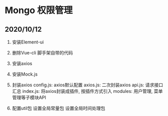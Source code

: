 # Mongo 权限管理

## 2020/10/12

1. 安装Element-ui

2. 删除Vue-cli 脚手架自带的代码

3. 安装axios

4. 安装Mock.js

5. 封装axios
    config.js: axios默认配置
    axios.js: 二次封装axios
    api.js: 请求接口汇总
    index.js: 将axios封装成插件, 按插件方式引入
    modules: 用户管理, 菜单管理等子模块API

6. 配置util包
    设置全局常量包
    设置全局时间处理包
    
